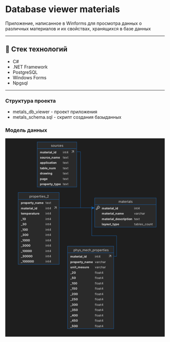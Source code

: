 # Database viewer materials

Приложение, написанное в Winforms для просмотра данных о различных материалов и их свойствах, хранящихся в базе данных

---

## 🧱 Стек технологий

- C# 
- .NET Framework
- PostgreSQL
- Windows Forms
- Npgsql

---

### Структура проекта
 - metals_db_viewer - проект приложения
 - metals_schema.sql - скрипт создания базыданных

### Модель данных

![Схема базы данных](metals_visual.png)

